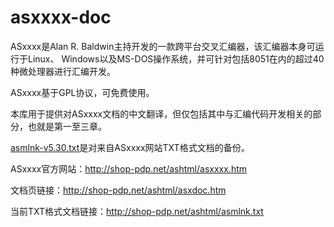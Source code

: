 # asxxxx-doc

ASxxxx是Alan R. Baldwin主持开发的一款跨平台交叉汇编器，该汇编器本身可运行于Linux、
Windows以及MS-DOS操作系统，并可针对包括8051在内的超过40种微处理器进行汇编开发。

ASxxxx基于GPL协议，可免费使用。

本库用于提供对ASxxxx文档的中文翻译，但仅包括其中与汇编代码开发相关的部分，也就是第一至三章。

[asmlnk-v5.30.txt](asmlnk-v5.30.txt)是对来自ASxxxx网站TXT格式文档的备份。

ASxxxx官方网站：http://shop-pdp.net/ashtml/asxxxx.htm

文档页链接：http://shop-pdp.net/ashtml/asxdoc.htm

当前TXT格式文档链接：http://shop-pdp.net/ashtml/asmlnk.txt


